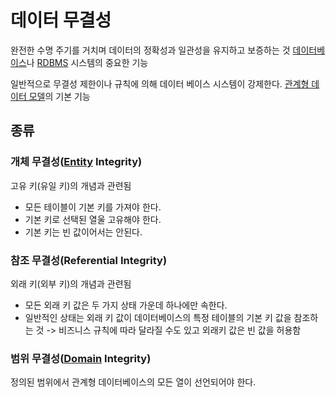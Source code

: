 # 데이터 무결성
완전한 수명 주기를 거치며 데이터의 정확성과 일관성을 유지하고 보증하는 것
[데이터베이스](DataBase.md)나 [RDBMS](RDBMS.md) 시스템의 중요한 기능

일반적으로 무결성 제한이나 규칙에 의해 데이터 베이스 시스템이 강제한다.
[관계형 데이터 모델](Relation_Data_Model.md)의 기본 기능

## 종류
### 개체 무결성([Entity](ComputerScience/DataBase/Entity.md) Integrity)
고유 키(유일 키)의 개념과 관련됨

- 모든 테이블이 기본 키를 가져야 한다. 
- 기본 키로 선택된 열울 고유해야 한다. 
- 기본 키는 빈 값이어서는 안된다.

### 참조 무결성(Referential Integrity)
외래 키(외부 키)의 개념과 관련됨 
- 모든 외래 키 값은 두 가지 상태 가운데 하나에만 속한다.
- 일반적인 상태는 외래 키 값이 데이터베이스의 특정 테이블의 기본 키 값을 참조하는 것
	-> 비즈니스 규칙에 따라 달라질 수도 있고 외래키 값은 빈 값을 허용함

### 범위 무결성([Domain](Domain.md) Integrity)
정의된 범위에서 관계형 데이터베이스의 모든 열이 선언되어야 한다.